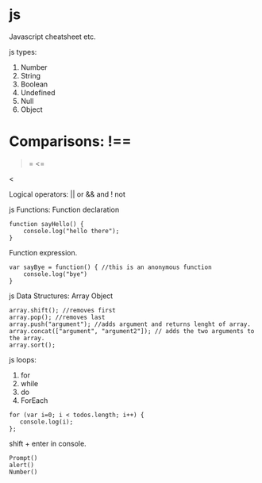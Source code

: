 # js
Javascript cheatsheet etc.

js types:
1. Number
2. String
3. Boolean
4. Undefined
6. Null
7. Object

Comparisons:
!==
===
>=
<=
>
<

Logical operators:
|| or
&& and
! not

js Functions:
Function declaration 
```
function sayHello() {
	console.log("hello there");
}
```
Function expression.
```
var sayBye = function() { //this is an anonymous function
	console.log("bye")
}
```

js Data Structures:
Array
Object
```
array.shift(); //removes first
array.pop(); //removes last
array.push("argument"); //adds argument and returns lenght of array.
array.concat(["argument", "argument2"]); // adds the two arguments to the array.
array.sort();
```
js loops:
1. for
2. while
3. do
4. ForEach
 ```
for (var i=0; i < todos.length; i++) {
    console.log(i);
};
 ```

shift + enter in console.
```
Prompt()
alert()
Number()

```
